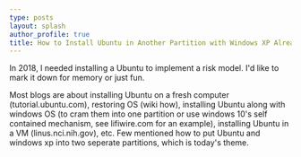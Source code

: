 ```yaml
---
type: posts
layout: splash
author_profile: true
title: How to Install Ubuntu in Another Partition with Windows XP Already in One Partition
---
```


In 2018, I needed installing a Ubuntu to implement a risk model. I'd like to mark it down for memory or just fun. 

Most blogs are about installing Ubuntu on a fresh computer (tutorial.ubuntu.com), restoring OS (wiki how), installing Ubuntu along with windows OS (to cram them into one partition or use windows 10's self contained mechanism, see lifiwire.com for an example), installing Ubuntu in a VM (linus.nci.nih.gov), etc. Few mentioned how to put Ubuntu and windows xp into two seperate partitions, which is today's theme.
